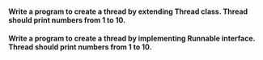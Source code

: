 #### Write a program to create a thread by extending Thread class. Thread should print numbers from 1 to 10.

#### Write a program to create a thread by implementing Runnable interface. Thread should print numbers from  1 to 10.
